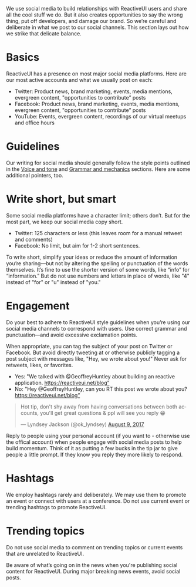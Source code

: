 We use social media to build relationships with ReactiveUI users and share all the cool stuff we do. But it also creates opportunities to say the wrong thing, put off developers, and damage our brand. So we’re careful and deliberate in what we post to our social channels. This section lays out how we strike that delicate balance.

# Basics
ReactiveUI has a presence on most major social media platforms. Here are our most active accounts and what we usually post on each:

* Twitter: Product news, brand marketing, events, media mentions, evergreen content, "opportunities to contribute” posts
* Facebook: Product news, brand marketing, events, media mentions, evergreen content, "opportunities to contribute” posts
* YouTube: Events, evergreen content, recordings of our virtual meetups and office hours

# Guidelines
Our writing for social media should generally follow the style points outlined in the [Voice and tone](voice-and-tone) and [Grammar and mechanics](grammar-and-mechanics) sections. Here are some additional pointers, too.

# Write short, but smart
Some social media platforms have a character limit; others don’t. But for the most part, we keep our social media copy short.

* Twitter: 125 characters or less (this leaves room for a manual retweet and comments)
* Facebook: No limit, but aim for 1-2 short sentences.

To write short, simplify your ideas or reduce the amount of information you’re sharing—but not by altering the spelling or punctuation of the words themselves. It’s fine to use the shorter version of some words, like “info” for “information.” But do not use numbers and letters in place of words, like "4" instead of "for" or "u" instead of "you."

# Engagement
Do your best to adhere to ReactiveUI style guidelines when you’re using our social media channels to correspond with users. Use correct grammar and punctuation—and avoid excessive exclamation points.

When appropriate, you can tag the subject of your post on Twitter or Facebook. But avoid directly tweeting at or otherwise publicly tagging a post subject with messages like, "Hey, we wrote about you!" Never ask for retweets, likes, or favorites.

* Yes: "We talked with @GeoffreyHuntley about building an reactive application. https://reactiveui.net/blog”
* No: "Hey @GeoffreyHuntley, can you RT this post we wrote about you? https://reactiveui.net/blog”

<blockquote class="twitter-tweet" data-conversation="none" data-lang="en"><p lang="en" dir="ltr">Hot tip, don&#39;t shy away from having conversations between both accounts, you&#39;ll get great questions &amp; ppl will see you reply 😁</p>&mdash; Lyndsey Jackson (@ok_lyndsey) <a href="https://twitter.com/ok_lyndsey/status/895384141130211328">August 9, 2017</a></blockquote>
<script async src="//platform.twitter.com/widgets.js" charset="utf-8"></script>

Reply to people using your personal account (if you want to - otherwise use the offical account) when people engage with social media posts to help build momentum. Think of it as putting a few bucks in the tip jar to give people a little prompt. If they know you reply they more likely to respond.

# Hashtags
We employ hashtags rarely and deliberately. We may use them to promote an event or connect with users at a conference. Do not use current event or trending hashtags to promote ReactiveUI.

# Trending topics
Do not use social media to comment on trending topics or current events that are unrelated to ReactiveUI.

Be aware of what’s going on in the news when you're publishing social content for ReactiveUI. During major breaking news events, avoid social posts.

